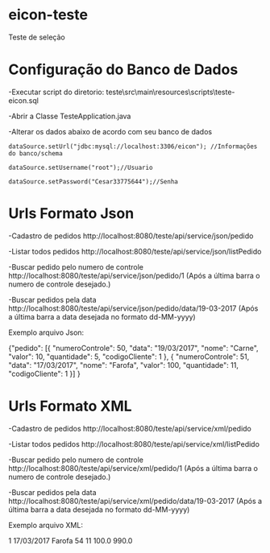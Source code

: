 # eicon-teste
Teste de seleção

# Configuração do Banco de Dados
-Executar script do diretorio: teste\src\main\resources\scripts\teste-eicon.sql

-Abrir a Classe TesteApplication.java

-Alterar os dados abaixo de acordo com seu banco de dados

    dataSource.setUrl("jdbc:mysql://localhost:3306/eicon"); //Informações do banco/schema
    
    dataSource.setUsername("root");//Usuario
    
    dataSource.setPassword("Cesar33775644");//Senha

# Urls Formato Json

-Cadastro de pedidos
http://localhost:8080/teste/api/service/json/pedido

-Listar todos pedidos
http://localhost:8080/teste/api/service/json/listPedido

-Buscar pedido pelo numero de controle
http://localhost:8080/teste/api/service/json/pedido/1
(Após a última barra o numero de controle desejado.)

-Buscar pedidos pela data
http://localhost:8080/teste/api/service/json/pedido/data/19-03-2017
(Após a última barra a data desejada no formato dd-MM-yyyy)

Exemplo arquivo Json:

{"pedido":
	[{
      "numeroControle": 50,
      "data": "19/03/2017",
      "nome": "Carne",
      "valor": 10,
      "quantidade": 5,
      "codigoCliente": 1
    },
	{
      "numeroControle": 51,
      "data": "17/03/2017",
      "nome": "Farofa",
      "valor": 100,
      "quantidade": 11,
      "codigoCliente": 1
    }]
}

# Urls Formato XML

-Cadastro de pedidos
http://localhost:8080/teste/api/service/xml/pedido

-Listar todos pedidos
http://localhost:8080/teste/api/service/xml/listPedido

-Buscar pedido pelo numero de controle
http://localhost:8080/teste/api/service/xml/pedido/1
(Após a última barra o numero de controle desejado.)

-Buscar pedidos pela data
http://localhost:8080/teste/api/service/xml/pedido/data/19-03-2017
(Após a última barra a data desejada no formato dd-MM-yyyy)

Exemplo arquivo XML:
<?xml version="1.0" encoding="UTF-8" standalone="yes"?>
<pedidos>
    <pedido>
        <codigoCliente>1</codigoCliente>
        <data>17/03/2017</data>
        <nome>Farofa</nome>
        <numeroControle>54</numeroControle>
        <quantidade>11</quantidade>
        <valor>100.0</valor>
        <valorTotal>990.0</valorTotal>
    </pedido>
</pedidos>

